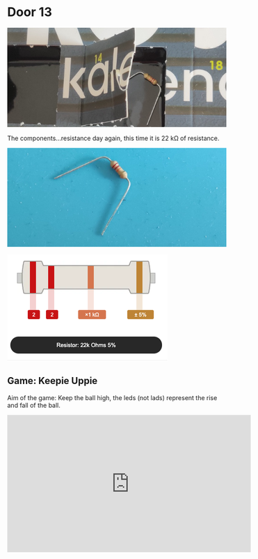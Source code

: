 # Door 13

![door](door.jpg)

The components...resistance day again, this time it is 22 k&#8486; of resistance.

![components](components.jpg)

![resist22k](resist22k.png)

## Game: Keepie Uppie

Aim of the game: Keep the ball high, the leds (not lads) represent the rise and fall of the ball.

<iframe width="560" height="315" src="https://www.youtube.com/embed/wujTA2HPS0Q" frameborder="0" allow="accelerometer; autoplay; encrypted-media; gyroscope; picture-in-picture" allowfullscreen></iframe>